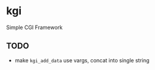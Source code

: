 kgi
===

Simple CGI Framework

TODO
----
* make `kgi_add_data` use vargs, concat into single string
